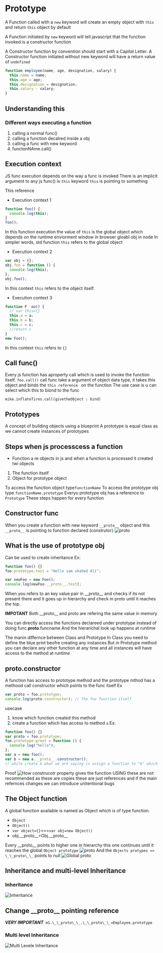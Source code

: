 # Prototype

A Function called with a `new` keyword will create an empty object with `this` and return `this` object by default

A Function initiated by `new` keyword will tell javascript that the function invoked is a constructor function

A Constructor function by convention should start with a Capital Letter.
A Constructor function initiated without new keyword will have a return value of `undefined`

```js
function employee(name, age, designation, salary) {
  this.name = name;
  this.age = age;
  this.designation = designation;
  this.salary - salary;
}
```

## Understanding this

### Different ways executing a function

1. calling a normal func()
2. calling a function decalred inside a obj
3. calling a func with new keyword
4. functonNAme.call()

## Execution context

JS func execution depends on the way a func is invoked
There is an implicit argument to any js func() is `this` keyword
`this` is pointing to something

This reference

- Execution context 1

```js
function foo() {
  console.log(this);
}
foo();
```

In this function execution the value of `this` is the global object which depends on the runtime enviorment
window in browser
gloabl obj in node
In simpler words, std function `this` refers to the global object

- Execution context 2

```js
var obj = {};
obj.foo = function () {
  console.log(this);
};
obj.foo();
```

In this context `this` refers to the object itself.

- Execution context 3

```js
function F	oo() {
  // var this={}
  this.a = a;
  this.b = b;
  this.c = c;
  //return c
}
new Foo();
```

In this context `this` refers to `{}`

## Call func()

Every js function has aproperty call which is used to invoke the function itself.
`foo.call()`
call func take a argument of object data type, it takes this object and binds the `this reference ` on the function
The use case is u can select which this to biond to the func

`mike.inflateTires.call(givetheObject : bind)`

## Prototypes

A concept of building objects using a blueprint
A prototype is equal class as we cannot create instances of prototypes

## Steps when js processcess a function

- Function a re objects in js
  and when a function is processed it created twi objects

1. The function itself
2. Object for prototype object

To access the function object type`functionName`
To access the prototype obj type `functionName.prototype`
Everyu prototype obj has a reference to `Prototype`
These steps happen for every function

## Constructor func

When you create a function with new keyword `__proto__` object and this `__proto__` is pointing to function declared (construtor)
![__proto__](./__proto__.png)

## What is the use of prototype obj

Can be used to create inheritance
Ex:

```js
function foo() {}
foo.prototype.test = "Hello iam shahed Ali";

var newFoo = new Foo();
console.log(newFoo.__proto__.test);
```

When you refers to an key value pair in \_\_proto\_\_ and checks if its not present there and it goes up in hierarchy and check in proto until it reaches the top.

**IMPOTANT** Both \_\_proto\_\_ and proto are refering the same value in memory

You can directly access the functions declareed under prototype instead of doing func.**proto**.funcname
And the hierarichal look up happens at runtime

The manin differnce between Class and Prototype
In Class you need to define the blue print beofre creating any instances
But in Prototype method you can declare any other function at any time and all instances will have access to the method at runtime

## proto.constructor

A function has access to prototype method and the prototype mthod has a methood call constructor which points to the func itself
Ex

```js
var proto = foo.prototype;
console.log(proto.constructor); // The foo function itself
```

usecase

1. know which function created this method
2. create a function which has access to method `a`
   Ex:

```js
function foo() {}
var proto = foo.prototype;
foo.prototype.greet = function () {
  console.log("hello");
};
var a = new foo();
var b = new a.__proto__.constructor();
// while create b what we are saying is assign a function to "b" which created "a"
```

Proof
![How construcotr property gives the function](./constructor.png)
USING these are not recommended as
these are copies these are just references and if the main refernces changes we can introduce unitentional bugs

## The Object function

A global function available is named as Object which is of type function.

- `Object`
- `Object()`
- `var object={}`===`var obj=new Object()`
- obj.\_\_proto\_\_=Obj.\_\_proto\_\_

Every \_\_proto\_\_ points to higher one in hierarchy this one continues until it reaches the global `Object prototype`
![__proto__](./ObjectPrototype.png)
And the `Objects protypes => \_\_proto\_\_` points to null
![Global proto](./GlobalPrototype.png)

## Inheritance and multi-level Inheritance

### Inheritance

![Inheritance](./Inheritance.png)

## Change \_\_proto\_\_ pointing reference

**_VERY IMPORTANT_**` m1.\_\_proto\_\_.\_\_proto\_\_=Employee.prototype`

### Multi level Inheritance

![Multi Levele Inheritance](./MultiLevelInheritance.png)
